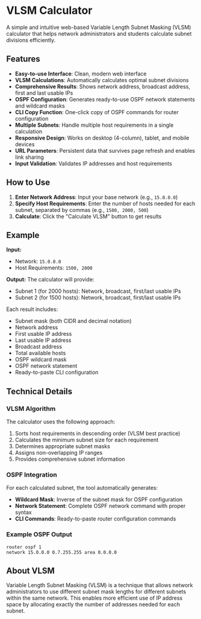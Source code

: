 # VLSM Calculator

A simple and intuitive web-based Variable Length Subnet Masking (VLSM) calculator that helps network administrators and students calculate subnet divisions efficiently.

## Features

- **Easy-to-use Interface**: Clean, modern web interface
- **VLSM Calculations**: Automatically calculates optimal subnet divisions
- **Comprehensive Results**: Shows network address, broadcast address, first and last usable IPs
- **OSPF Configuration**: Generates ready-to-use OSPF network statements and wildcard masks
- **CLI Copy Function**: One-click copy of OSPF commands for router configuration
- **Multiple Subnets**: Handle multiple host requirements in a single calculation
- **Responsive Design**: Works on desktop (4-column), tablet, and mobile devices
- **URL Parameters**: Persistent data that survives page refresh and enables link sharing
- **Input Validation**: Validates IP addresses and host requirements

## How to Use

1. **Enter Network Address**: Input your base network (e.g., `15.0.0.0`)
2. **Specify Host Requirements**: Enter the number of hosts needed for each subnet, separated by commas (e.g., `1500, 2000, 500`)
3. **Calculate**: Click the "Calculate VLSM" button to get results

## Example

**Input:**
- Network: `15.0.0.0`
- Host Requirements: `1500, 2000`

**Output:**
The calculator will provide:
- Subnet 1 (for 2000 hosts): Network, broadcast, first/last usable IPs
- Subnet 2 (for 1500 hosts): Network, broadcast, first/last usable IPs

Each result includes:
- Subnet mask (both CIDR and decimal notation)
- Network address
- First usable IP address
- Last usable IP address
- Broadcast address
- Total available hosts
- OSPF wildcard mask
- OSPF network statement
- Ready-to-paste CLI configuration

## Technical Details

### VLSM Algorithm
The calculator uses the following approach:
1. Sorts host requirements in descending order (VLSM best practice)
2. Calculates the minimum subnet size for each requirement
3. Determines appropriate subnet masks
4. Assigns non-overlapping IP ranges
5. Provides comprehensive subnet information

### OSPF Integration
For each calculated subnet, the tool automatically generates:
- **Wildcard Mask**: Inverse of the subnet mask for OSPF configuration
- **Network Statement**: Complete OSPF network command with proper syntax
- **CLI Commands**: Ready-to-paste router configuration commands

### Example OSPF Output
```cisco
router ospf 1
network 15.0.0.0 0.7.255.255 area 0.0.0.0
```

## About VLSM

Variable Length Subnet Masking (VLSM) is a technique that allows network administrators to use different subnet mask lengths for different subnets within the same network. This enables more efficient use of IP address space by allocating exactly the number of addresses needed for each subnet.